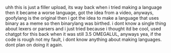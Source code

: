 uhh this is just a filler upload, its way back when i tried making a language then it became a worse language, got the idea from a video, anyways, goofylang is the original then i got the idea to make a language that uses binary as a meme so then binarylang was birthed.
i dont know a single thing about lexers or parsers and i just tried because i thought itd be cool, used chatgpt for this back when it was still 3.5 OMEGALUL, anyways yea, if the code is rough not my fault, i dont know anything about making languages. dont plan on doing it again.
